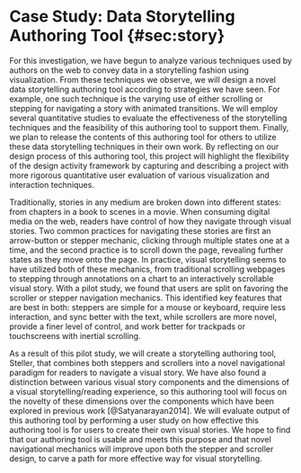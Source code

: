 
# Case Study: Data Storytelling Authoring Tool {#sec:story}

For this investigation, we have begun to analyze various techniques used by authors on the web to convey data in a storytelling fashion using visualization.
From these techniques we observe, we will design a novel data storytelling authoring tool according to strategies we have seen.
For example, one such technique is the varying use of either scrolling or stepping for navigating a story with animated transitions.
We will employ several quantitative studies to evaluate the effectiveness of the storytelling techniques and the feasibility of this authoring tool to support them.
Finally, we plan to release the contents of this authoring tool for others to utilize these data storytelling techniques in their own work.
By reflecting on our design process of this authoring tool, this project will highlight the flexibility of the design activity framework by capturing and describing a project with more rigorous quantitative user evaluation of various visualization and interaction techniques.


Traditionally, stories in any medium are broken down into different states: from chapters in a book to scenes in a movie.
When consuming digital media on the web, readers have control of how they navigate through visual stories.
Two common practices for navigating these stories are first an arrow-button or stepper mechanic, clicking through multiple states one at a time,
and the second practice is to scroll down the page, revealing further states as they move onto the page.
In practice, visual storytelling seems to have utilized both of these mechanics, from traditional scrolling webpages to stepping through annotations on a chart to an interactively scrollable visual story.
With a pilot study, we found that users are split on favoring the scroller or stepper navigation mechanics.
This identified key features that are best in both: steppers are simple for a mouse or keyboard, require less interaction, and sync better with the text, while scrollers are more novel, provide a finer level of control, and work better for trackpads or touchscreens with inertial scrolling.


As a result of this pilot study, we will create a storytelling authoring tool, Steller, that combines both steppers and scrollers into a novel navigational paradigm for readers to navigate a visual story.
We have also found a distinction between various visual story components and the dimensions of a visual storytelling/reading experience, so this authoring tool will focus on the novelty of these dimensions over the components which have been explored in previous work [@Satyanarayan2014].
We will evaluate output of this authoring tool by performing a user study on how effective this authoring tool is for users to create their own visual stories.
We hope to find that our authoring tool is usable and meets this purpose
and that novel navigational mechanics will improve upon both the stepper and scroller design, to carve a path for more effective way for visual storytelling.

